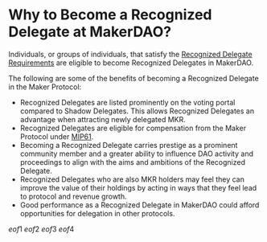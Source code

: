 # Why to Become a Recognized Delegate at MakerDAO?

Individuals, or groups of individuals, that satisfy the [Recognized Delegate Requirements](https://manual.makerdao.com/governance/what-is-delegation/recognized-delegate-requirements) are eligible to become Recognized Delegates in MakerDAO.

The following are some of the benefits of becoming a Recognized Delegate in the Maker Protocol:

* Recognized Delegates are listed prominently on the voting portal compared to Shadow Delegates. This allows Recognized Delegates an advantage when attracting newly delegated MKR.
* Recognized Delegates are eligible for compensation from the Maker Protocol under [MIP61](https://mips.makerdao.com/mips/details/MIP61).
* Becoming a Recognized Delegate carries prestige as a prominent community member and a greater ability to influence DAO activity and proceedings to align with the aims and ambitions of the Recognized Delegate.
* Recognized Delegates who are also MKR holders may feel they can improve the value of their holdings by acting in ways that they feel lead to protocol and revenue growth.
* Good performance as a Recognized Delegate in MakerDAO could afford opportunities for delegation in other protocols.

$eof1$
$eof2$
$eof3$
$eof4$